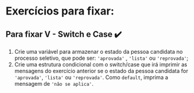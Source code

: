 # Exercícios para fixar:

## Para fixar V - Switch e Case :heavy_check_mark:

1. Crie uma variável para armazenar o estado da pessoa candidata no processo seletivo, que pode ser: `'aprovada'` , `'lista'` ou `'reprovada'`;
2. Crie uma estrutura condicional com o switch/case que irá imprimir as mensagens do exercício anterior se o estado da pessoa candidata for `'aprovada'`, `'lista'` ou `'reprovada'`. Como `default`, imprima a mensagem de `'não se aplica'`.
